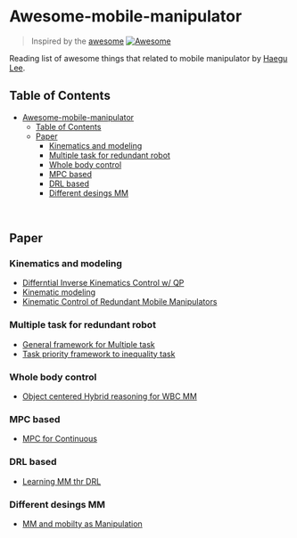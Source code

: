 # Awesome-mobile-manipulator

>  Inspired by the [awesome](https://github.com/sindresorhus/awesome) [![Awesome](https://awesome.re/badge.svg)](https://awesome.re)

Reading list of awesome things that related to mobile manipulator by [Haegu Lee](https://github.com/benthebear93). 

## Table of Contents

- [Awesome-mobile-manipulator](#awesome-mobile-manipulator)
  - [Table of Contents](#table-of-contents)
  - [Paper](#paper)
    - [Kinematics and modeling](#kinematics-and-modeling)
    - [Multiple task for redundant robot](#multiple-task-for-redundant-robot)
    - [Whole body control](#whole-body-control)
    - [MPC based](#mpc-based)
    - [DRL based](#drl-based)
    - [Different desings MM](#different-desings-mm)

</br>

## Paper

### Kinematics and modeling

- [Differntial Inverse Kinematics Control w/ QP](https://www.semanticscholar.org/paper/Mobile-Manipulation-in-Unknown-Environments-with-Heins-Jakob/779d9b0fd185f04bfc0a5c55ee556c7f9f785187?sort=relevance&citedPapersSort=relevance&citedPapersLimit=10&citedPapersOffset=20)
- [Kinematic modeling](https://www.semanticscholar.org/paper/Kinematic-modeling-and-redundancy-resolution-for-Luca-Oriolo/58e514e8fa96fe2bd5426aabed28d3f21afb473b)
- [Kinematic Control of Redundant Mobile Manipulators](https://www.proquest.com/openview/1d03b7a85af81e0359680f5d29526753/1?pq-origsite=gscholar&cbl=18750)

### Multiple task for redundant robot
- [General framework for Multiple task](https://www.semanticscholar.org/paper/A-general-framework-for-managing-multiple-tasks-in-Siciliano-Slotine/2e18e91848ee24dd3d6291a414e96a8a4e5d9550)
- [Task priority framework to inequality task](https://www.semanticscholar.org/paper/Kinematic-Control-of-Redundant-Manipulators%3A-the-to-Kanoun-Lamiraux/3ffd88dc7376ec6b6f701f509f6ebcc03938f9cb)

### Whole body control
- [Object centered Hybrid reasoning for WBC MM](https://ieeexplore.ieee.org/abstract/document/6907099?casa_token=J10QhzVa5KkAAAAA:DnyJeBdQoSYHfDU7zHxw_DO6tZEXAak9i6NBErghzMYz8Gw5phhl2sZ-hZWlWbRKhWJFW28S8lYD)
  
### MPC based
- [MPC for Continuous](https://www.semanticscholar.org/paper/Perceptive-Model-Predictive-Control-for-Continuous-Pankert-Hutter/c46268e25aa89011c4c0a71194578ed4770dd279)

### DRL based
- [Learning MM thr DRL](https://www.mdpi.com/1424-8220/20/3/939)

### Different desings MM
- [MM and mobilty as Manipulation](https://onlinelibrary.wiley.com/doi/full/10.1002/rob.21566?casa_token=qKcVY09YLeQAAAAA%3AFxgS4mq17IkWEFI2ZJM1s7K2fneUdweGDfkkNI0iUuE9dX2fM_CYqvgYB56oSZiTJmGXhsy67gaSJRJn4Q)